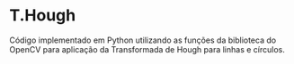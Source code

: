# T.Hough
Código implementado em Python utilizando as funções da biblioteca do OpenCV para aplicação da Transformada de Hough para linhas e círculos.
